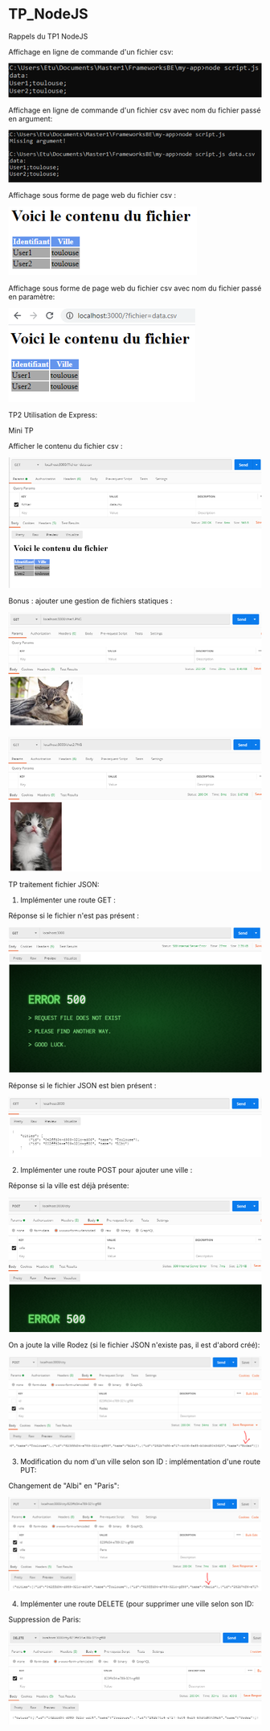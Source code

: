 # TP_NodeJS

Rappels du TP1 NodeJS

Affichage en ligne de commande d'un fichier csv:

![alt text](https://github.com/edossantos241/TP_NodeJS/blob/master/ResultatsTP/TP1AfficherData.PNG)

Affichage en ligne de commande d'un fichier csv avec nom du fichier passé en argument:

![alt text](https://github.com/edossantos241/TP_NodeJS/blob/master/ResultatsTP/TP1Bonus.PNG)

Affichage sous forme de page web du fichier csv :

![alt text](https://github.com/edossantos241/TP_NodeJS/blob/master/ResultatsTP/TP1AfficherTableau.PNG)

Affichage sous forme de page web du fichier csv avec nom du fichier passé en paramètre:

![alt text](https://github.com/edossantos241/TP_NodeJS/blob/master/ResultatsTP/TP1AfficherTableauAvecParam.PNG)




TP2 Utilisation de Express:

Mini TP

Afficher le contenu du fichier csv :

![alt text](https://github.com/edossantos241/TP_NodeJS/blob/master/ResultatsTP/Postman.PNG)

Bonus : ajouter une gestion de fichiers statiques :

![alt text](https://github.com/edossantos241/TP_NodeJS/blob/master/ResultatsTP/PostmanChat1.PNG)

![alt text](https://github.com/edossantos241/TP_NodeJS/blob/master/ResultatsTP/PostmanChat2.PNG)

TP traitement fichier JSON:

1) Implémenter une route GET : 

Réponse si le fichier n'est pas présent :

![alt text](https://github.com/edossantos241/TP_NodeJS/blob/master/ResultatsTP/AffichageJSONPasPresent.PNG)

Réponse si le fichier JSON est bien présent :

![alt text](https://github.com/edossantos241/TP_NodeJS/blob/master/ResultatsTP/AffichageJSONPresent.PNG)

2) Implémenter une route POST pour ajouter une ville :

Réponse si la ville est déjà présente:

![alt text](https://github.com/edossantos241/TP_NodeJS/blob/master/ResultatsTP/PostVillePresente.PNG)

On a joute la ville Rodez (si le fichier JSON n'existe pas, il est d'abord créé):

![alt text](https://github.com/edossantos241/TP_NodeJS/blob/master/ResultatsTP/PostVilleAjoutee.PNG)

3) Modification du nom d'un ville selon son ID : implémentation d'une route PUT:

Changement de "Albi" en "Paris":

![alt text](https://github.com/edossantos241/TP_NodeJS/blob/master/ResultatsTP/put.PNG)

4) Implémenter une route DELETE (pour supprimer une ville selon son ID:

Suppression de Paris:

![alt text](https://github.com/edossantos241/TP_NodeJS/blob/master/ResultatsTP/delete.PNG)
